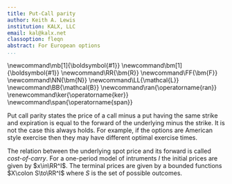 ```yaml
---
title: Put-Call parity
author: Keith A. Lewis
institution: KALX, LLC
email: kal@kalx.net
classoption: fleqn
abstract: For European options
...
```


\newcommand\mb[1]{\boldsymbol{#1}}
\newcommand\bm[1]{\boldsymbol{#1}}
\newcommand\RR{\bm{R}}
\newcommand\FF{\bm{F}}
\newcommand\NN{\bm{N}}
\newcommand\LL{\mathcal{L}}
\newcommand\BB{\mathcal{B}}
\newcommand\ran{\operatorname{ran}}
\renewcommand\ker{\operatorname{ker}}
\newcommand\span{\operatorname{span}}

Put call parity states the price of a call minus a put
having the same strike and expiration is equal to the forward of the underlying minus the strike.
It is not the case this always holds. For example, if the options are American style exercise
then they may have different optimal exercise times.

The relation between the underlying spot price and its forward is called _cost-of-carry_.
For a one-period model of intruments $I$ the initial prices
are given by $x\in\RR^I$. The terminal prices are given by a bounded
functions $X\colon S\to\RR^I$ where $S$ is the set of possible outcomes.
